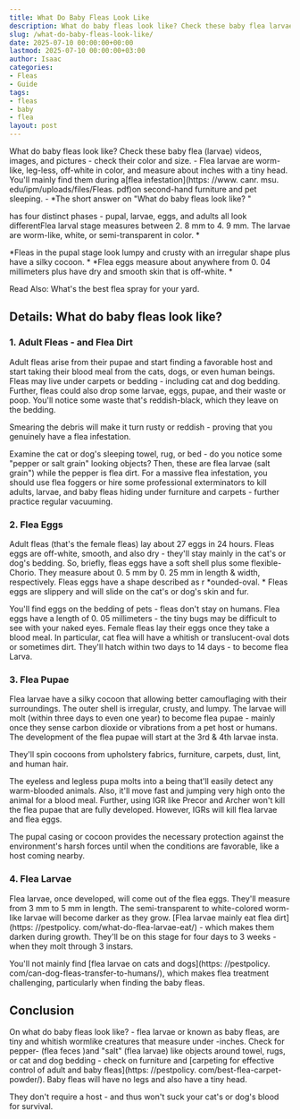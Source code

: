 ```yaml
---
title: What Do Baby Fleas Look Like
description: What do baby fleas look like? Check these baby flea larvae videos, images, and pictures - check their color and size. - Flea larvae are worm-like, leg-less,...
slug: /what-do-baby-fleas-look-like/
date: 2025-07-10 00:00:00+00:00
lastmod: 2025-07-10 00:00:00+03:00
author: Isaac
categories:
- Fleas
- Guide
tags:
- fleas
- baby
- flea
layout: post
---
```


What do baby fleas look like? Check these baby flea (larvae) videos, images, and pictures - check their color and size. - Flea larvae are worm-like, leg-less, off-white in color, and measure about inches with a tiny head. You'll mainly find them during a[flea infestation](https: //www. canr. msu. edu/ipm/uploads/files/Fleas. pdf)on second-hand furniture and pet sleeping. - *The short answer on "What do baby fleas look like? "

has four distinct phases - pupal, larvae, eggs, and adults all look differentFlea larval stage measures between 2. 8 mm to 4. 9 mm. The larvae are worm-like, white, or semi-transparent in color. *

*Fleas in the pupal stage look lumpy and crusty with an irregular shape plus have a silky cocoon. * *Flea eggs measure about anywhere from 0. 04 millimeters plus have dry and smooth skin that is off-white. *

Read Also: What's the best flea spray for your yard.

##  Details: What do baby fleas look like?

###  1. Adult Fleas - and Flea Dirt

Adult fleas arise from their pupae and start finding a favorable host and start taking their blood meal from the cats, dogs, or even human beings. Fleas may live under carpets or bedding - including cat and dog bedding. Further, fleas could also drop some larvae, eggs, pupae, and their waste or poop. You'll notice some waste that's reddish-black, which they leave on the bedding.

Smearing the debris will make it turn rusty or reddish - proving that you genuinely have a flea infestation.

Examine the cat or dog's sleeping towel, rug, or bed - do you notice some "pepper or salt grain" looking objects? Then, these are flea larvae (salt grain") while the pepper is flea dirt. For a massive flea infestation, you should use flea foggers or hire some professional exterminators to kill adults, larvae, and baby fleas hiding under furniture and carpets - further practice regular vacuuming.

###  2. Flea Eggs

Adult fleas (that's the female fleas) lay about 27 eggs in 24 hours. Fleas eggs are off-white, smooth, and also dry - they'll stay mainly in the cat's or dog's bedding. So, briefly, fleas eggs have a soft shell plus some flexible-Chorio. They measure about 0. 5 mm by 0. 25 mm in length & width, respectively. Fleas eggs have a shape described as r *ounded-oval. * Fleas eggs are slippery and will slide on the cat's or dog's skin and fur.

You'll find eggs on the bedding of pets - fleas don't stay on humans. Flea eggs have a length of 0. 05 millimeters - the tiny bugs may be difficult to see with your naked eyes. Female fleas lay their eggs once they take a blood meal. In particular, cat flea will have a whitish or translucent-oval dots or sometimes dirt. They'll hatch within two days to 14 days - to become flea Larva.

###  3. Flea Pupae

Flea larvae have a silky cocoon that allowing better camouflaging with their surroundings. The outer shell is irregular, crusty, and lumpy. The larvae will molt (within three days to even one year) to become flea pupae - mainly once they sense carbon dioxide or vibrations from a pet host or humans. The development of the flea pupae will start at the 3rd & 4th larvae insta.

They'll spin cocoons from upholstery fabrics, furniture, carpets, dust, lint, and human hair.

The eyeless and legless pupa molts into a being that'll easily detect any warm-blooded animals. Also, it'll move fast and jumping very high onto the animal for a blood meal. Further, using IGR like Precor and Archer won't kill the flea pupae that are fully developed. However, IGRs will kill flea larvae and flea eggs.

The pupal casing or cocoon provides the necessary protection against the environment's harsh forces until when the conditions are favorable, like a host coming nearby.

###  4. Flea Larvae

Flea larvae, once developed, will come out of the flea eggs. They'll measure from 3 mm to 5 mm in length. The semi-transparent to white-colored worm-like larvae will become darker as they grow. [Flea larvae mainly eat flea dirt](https: //pestpolicy. com/what-do-flea-larvae-eat/) - which makes them darken during growth. They'll be on this stage for four days to 3 weeks - when they molt through 3 instars.

You'll not mainly find [flea larvae on cats and dogs](https: //pestpolicy. com/can-dog-fleas-transfer-to-humans/), which makes flea treatment challenging, particularly when finding the baby fleas.

##  Conclusion

On what do baby fleas look like? - flea larvae or known as baby fleas, are tiny and whitish wormlike creatures that measure under -inches. Check for pepper- (flea feces )and "salt" (flea larvae) like objects around towel, rugs, or cat and dog bedding - check on furniture and [carpeting for effective control of adult and baby fleas](https: //pestpolicy. com/best-flea-carpet-powder/). Baby fleas will have no legs and also have a tiny head.

They don't require a host - and thus won't suck your cat's or dog's blood for survival.
